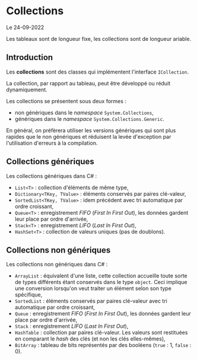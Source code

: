 # Collections

Le 24-09-2022

Les tableaux sont de longueur fixe, les collections sont de longueur ariable.

## Introduction

Les **collections** sont des classes qui implémentent l'interface `ICollection`. 

La collection, par rapport au tableau, peut être développé ou réduit dynamiquement. 

Les collections se présentent sous deux formes : 
- non génériques dans le *namespace* `System.Collections`,
- génériques dans le *namespace* `System.Collections.Generic`.

En général, on préfèrera utiliser les versions génériques qui sont plus rapides que le non génériques et réduisent la levée d'exception par l'utilisation d'erreurs à la compilation.

## Collections génériques

Les collections génériques dans C# :
- `List<T>` : collection d'éléments de même type,
- `Dictionary<TKey, TValue>` : éléments conservés par paires clé-valeur,
- `SortedList<TKey, TValue>` : idem précédent avec tri automatique par ordre croissant,
- `Queue<T>` : enregistrement *FIFO* (*First In First Out*), les données gardent leur place par ordre d'arrivée,
- `Stack<T>` : enregistrement *LIFO* (*Last In First Out*),
- `HashSet<T>` : collection de valeurs uniques (pas de doublons).

## Collections non génériques

Les collections non génériques dans C# :
- `ArrayList` : équivalent d'une liste, cette collection accueille toute sorte de types différents étant conservés dans le type `object`. Ceci implique une conversion lorsqu'on veut traiter un élément selon son type spécifique,
- `SortedList` : éléments conservés par paires clé-valeur avec tri automatique par ordre croissant,
- `Queue` : enregistrement *FIFO* (*First In First Out*), les données gardent leur place par ordre d'arrivée,
- `Stack` : enregistrement *LIFO* (*Last In First Out*),
- `HashTable` : collection par paires clé-valeur. Les valeurs sont restituées en comparant le *hash* des clés (et non les clés elles-mêmes),
- `BitArray` : tableau de bits représentés par des booléens (`true` : 1, `false` : 0).